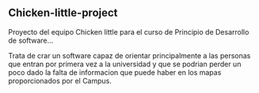 ## Chicken-little-project

Proyecto del equipo Chicken little para el curso de Principio de Desarrollo de software...

Trata de crar un software capaz de orientar principalmente a las personas que entran por primera vez a la universidad y que se podrian perder un poco dado la falta de informacion que puede haber en los mapas proporcionados por el Campus.
